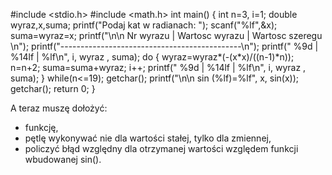 #include <stdio.h>
#include <math.h>
int main() {
  int n=3, i=1;
	double wyraz,x,suma;
	printf("Podaj kat w radianach: ");
	scanf("%lf",&x);
	suma=wyraz=x;
	printf("\n\n Nr wyrazu | Wartosc wyrazu | Wartosc szeregu \n");
	printf("---------------------------------------------\n");
	printf(" %9d | %14lf |        %lf\n", i, wyraz , suma);
	do {
		wyraz=wyraz*(-(x*x)/((n-1)*n));
		n=n+2;
		suma=suma+wyraz;
		i++;
		printf(" %9d | %14lf |        %lf\n", i, wyraz , suma);
	}
	while(n<=19);
		getchar();
		printf("\n\n sin (%lf)=%lf", x, sin(x));
		getchar();
		return 0;
		}

A teraz muszę dołożyć:

* funkcję,
* pętlę wykonywać nie dla wartości stałej, tylko dla zmiennej,
* policzyć błąd względny dla otrzymanej wartości względem funkcji wbudowanej sin().

